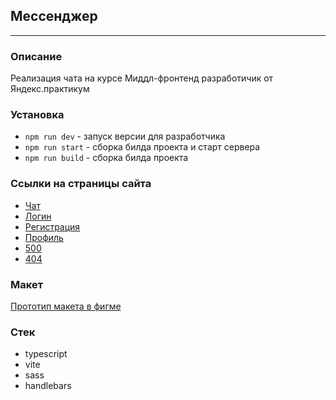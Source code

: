 ## Мессенджер

---

### Описание

Реализация чата на курсе Миддл-фронтенд разработичик от Яндекс.практикум

### Установка
- ```npm run dev```   - запуск версии для разработчика
- ```npm run start``` - сборка билда проекта и старт сервера
- ```npm run build``` - сборка билда проекта

### Ссылки на страницы сайта
- [Чат](https://deploy--singular-licorice-8a7fcc.netlify.app/)
- [Логин](https://deploy--singular-licorice-8a7fcc.netlify.app/#login)
- [Регистрация](https://deploy--singular-licorice-8a7fcc.netlify.app/#registration)
- [Профиль](https://deploy--singular-licorice-8a7fcc.netlify.app/#profile)
- [500](https://deploy--singular-licorice-8a7fcc.netlify.app/#server-error)
- [404](https://deploy--singular-licorice-8a7fcc.netlify.app/#not-found)

### Макет
[Прототип макета в фигме](https://www.figma.com/file/jF5fFFzgGOxQeB4CmKWTiE)

### Стек
- typescript
- vite
- sass
- handlebars
